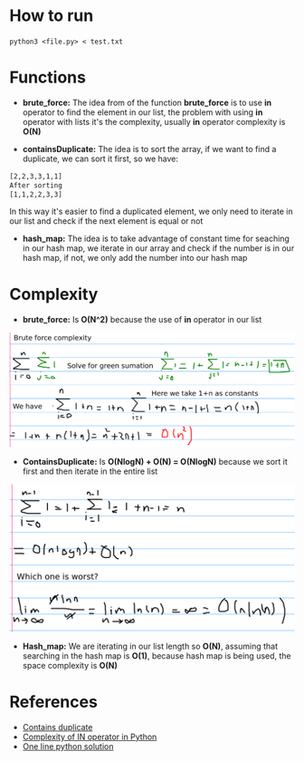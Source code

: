 
# How to run

`python3 <file.py> < test.txt`

# Functions

- **brute_force:** The idea from of the function **brute_force** is to use **in** operator to find the element in our list, the problem with using **in** operator with lists it's the complexity, usually **in** operator complexity is **O(N)**

- **containsDuplicate:** The idea is to sort the array, if we want to find a duplicate, we can sort it first, so we have: </br>

```
[2,2,3,3,1,1]
After sorting
[1,1,2,2,3,3]
```

In this way it's easier to find a duplicated element, we only need to iterate in our list and check if the next element is equal or not </br>

- **hash_map:** The idea is to take advantage of constant time for seaching in our hash map, we iterate in our array and check if the number is in our hash map, if not, we only add the number into our hash map

# Complexity

- **brute_force:** Is **O(N^2)** because the use of **in** operator in our list </br>

![With in operator](./pics/brute_force_complexity.png)

- **ContainsDuplicate:** Is **O(NlogN) + O(N) = O(NlogN)** because we sort it first and then iterate in the entire list </br>

![Sorting the list](./pics/efficient.png)

- **Hash_map:** We are iterating in our list length so **O(N)**, assuming that searching in the hash map is **O(1)**, because hash map is being used, the space complexity is **O(N)**

# References 

- [Contains duplicate](https://leetcode.com/problems/contains-duplicate/description/)
- [Complexity of IN operator in Python](https://stackoverflow.com/questions/13884177/complexity-of-in-operator-in-python)
- [One line python solution](https://leetcode.com/problems/contains-duplicate/solutions/60850/one-line-solution-in-python/)